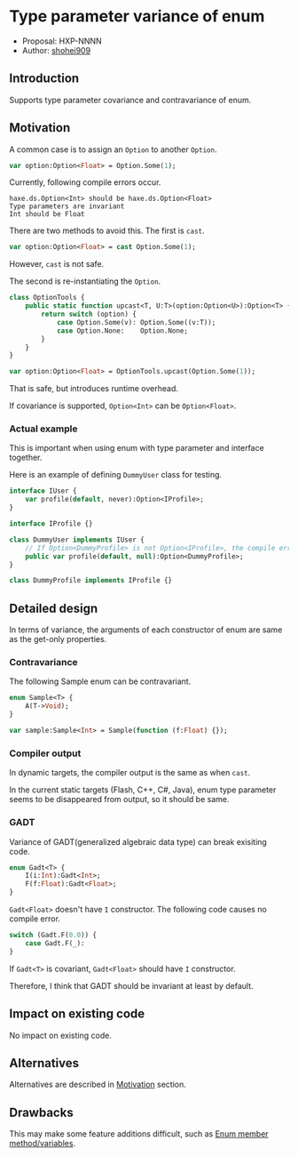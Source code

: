 # Type parameter variance of enum

* Proposal: HXP-NNNN
* Author: [shohei909](https://github.com/shohei909)

## Introduction

Supports type parameter covariance and contravariance of enum.

## Motivation

A common case is to assign an `Option` to another `Option`.

```haxe
var option:Option<Float> = Option.Some(1);
```

Currently, following compile errors occur.

```
haxe.ds.Option<Int> should be haxe.ds.Option<Float>
Type parameters are invariant
Int should be Float
```

There are two methods to avoid this. The first is `cast`.

```haxe
var option:Option<Float> = cast Option.Some(1);
```

However, `cast` is not safe.

The second is re-instantiating the `Option`.

```haxe
class OptionTools {
    public static function upcast<T, U:T>(option:Option<U>):Option<T> {
        return switch (option) {
            case Option.Some(v): Option.Some((v:T));
            case Option.None:    Option.None;
        }
    }
}
```

```haxe
var option:Option<Float> = OptionTools.upcast(Option.Some(1));
```

That is safe, but introduces runtime overhead.

If covariance is supported, `Option<Int>` can be `Option<Float>`.

### Actual example

This is important when using enum with type parameter and interface together.

Here is an example of defining `DummyUser` class for testing.

```haxe
interface IUser {
    var profile(default, never):Option<IProfile>; 
}

interface IProfile {}

class DummyUser implements IUser {
    // If Option<DummyProfile> is not Option<IProfile>, the compile error occurs.
    public var profile(default, null):Option<DummyProfile>;
}

class DummyProfile implements IProfile {}
```

## Detailed design

In terms of variance, the arguments of each constructor of enum are same as the get-only properties. 

### Contravariance

The following Sample enum can be contravariant.

```haxe
enum Sample<T> {
    A(T->Void);
}
```

```haxe
var sample:Sample<Int> = Sample(function (f:Float) {});
```

### Compiler output

In dynamic targets, the compiler output is the same as when `cast`. 

In the current static targets (Flash, C++, C#, Java), enum type parameter seems to be disappeared from output, so it should be same.

### GADT

Variance of GADT(generalized algebraic data type) can break exisiting code.

```haxe
enum Gadt<T> {
    I(i:Int):Gadt<Int>;
    F(f:Float):Gadt<Float>;
}
```

`Gadt<Float>` doesn't have `I` constructor. The following code causes no compile error.

```haxe
switch (Gadt.F(0.0)) {
    case Gadt.F(_):
}
```

If `Gadt<T>` is covariant, `Gadt<Float>` should have `I` constructor.

Therefore, I think that GADT should be invariant at least by default.

## Impact on existing code

No impact on existing code.

## Alternatives

Alternatives are described in [Motivation](#motivation) section.

## Drawbacks

This may make some feature additions difficult, such as [Enum member method/variables](https://github.com/HaxeFoundation/haxe-evolution/issues/10).
